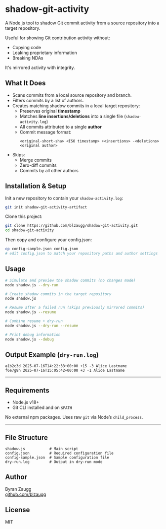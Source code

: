 # shadow-git-activity

A Node.js tool to shadow Git commit activity from a source repository into a target repository.

Useful for showing Git contribution activity without:

- Copying code
- Leaking proprietary information
- Breaking NDAs

It's mirrored activity with integrity.

## What It Does

- Scans commits from a local source repository and branch.
- Filters commits by a list of authors.
- Creates matching shadow commits in a local target repository:
  - Preserves original **timestamp**
  - Matches **line insertions/deletions** into a single file (`shadow-activity.log`)
  - All commits attributed to a single **author**
  - Commit message format:
    ```
    <original-short-sha> <ISO timestamp> +<insertions> -<deletions> <original author>
    ```
- Skips:
  - Merge commits
  - Zero-diff commits
  - Commits by all other authors

## Installation & Setup

Init a new repository to contain your `shadow-activity.log`:

```bash
git init shadow-git-activity-artifact
```

Clone this project:

```bash
git clone https://github.com/blzaugg/shadow-git-activity.git
cd shadow-git-activity
```

Then copy and configure your config.json:

```bash
cp config-sample.json config.json
# edit config.json to match your repository paths and author settings
```

## Usage

```bash
# Simulate and preview the shadow commits (no changes made)
node shadow.js --dry-run

# Create shadow commits in the target repository
node shadow.js

# Resume after a failed run (skips previously mirrored commits)
node shadow.js --resume

# Combine resume + dry-run
node shadow.js --dry-run --resume

# Print debug information
node shadow.js --debug
```

## Output Example (`dry-run.log`)

```
a1b2c3d 2025-07-16T14:22:33+00:00 +15 -3 Alice Lastname
f6e7g8h 2025-07-16T15:05:42+00:00 +3 -1 Alice Lastname
```

---

## Requirements

- Node.js v18+
- Git CLI installed and on `$PATH`

No external npm packages. Uses raw `git` via Node’s `child_process`.

---

## File Structure

```
shadow.js           # Main script
config.json         # Required configuration file
config-sample.json  # Sample configuration file
dry-run.log         # Output in dry-run mode
```

## Author

Byran Zaugg  
[github.com/blzaugg](https://github.com/blzaugg)

## License

MIT
